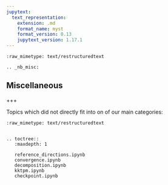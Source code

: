 ```yaml
---
jupytext:
  text_representation:
    extension: .md
    format_name: myst
    format_version: 0.13
    jupytext_version: 1.17.1
---
```


```{raw-cell}
:raw_mimetype: text/restructuredtext

.. _nb_misc:
```

## Miscellaneous

+++

Topics which did not directly fit into on of our main categories:

```{raw-cell}
:raw_mimetype: text/restructuredtext


.. toctree::
   :maxdepth: 1
   
   reference_directions.ipynb
   convergence.ipynb
   decomposition.ipynb
   kktpm.ipynb
   checkpoint.ipynb
   
   
```
